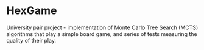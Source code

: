 # HexGame

University pair project - implementation of Monte Carlo Tree Search (MCTS) algorithms that play a simple board game, and series of tests measuring the quality of their play.
